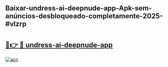 ## Baixar-undress-ai-deepnude-app-Apk-sem-anúncios-desbloqueado-completamente-2025-#vlzrp

# <h2><a href="https://ainizakaria.my?title=undress-ai-deepnude-app&ref=20M">🔗👉 🔴 undress-ai-deepnude-app</a></h2>

[![acn](https://github.com/user-attachments/assets/0f9c940e-d8b0-45ae-aac7-cd30a18b3e1c)](https://ainizakaria.my?title=undress-ai-deepnude-app&ref=20M)

